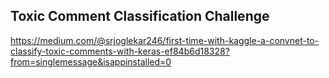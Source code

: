 
## Toxic Comment Classification Challenge
https://medium.com/@srjoglekar246/first-time-with-kaggle-a-convnet-to-classify-toxic-comments-with-keras-ef84b6d18328?from=singlemessage&isappinstalled=0
